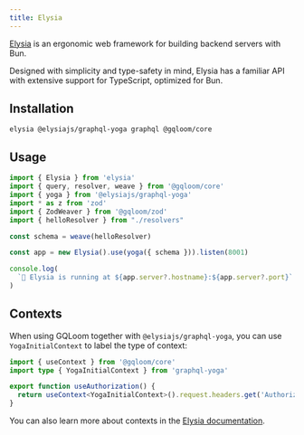 ```yaml
---
title: Elysia
---
```


[Elysia](https://elysiajs.com/) is an ergonomic web framework for building backend servers with Bun.

Designed with simplicity and type-safety in mind, Elysia has a familiar API with extensive support for TypeScript, optimized for Bun.

## Installation

```package-install
elysia @elysiajs/graphql-yoga graphql @gqloom/core
```

## Usage

```ts
import { Elysia } from 'elysia'
import { query, resolver, weave } from '@gqloom/core'
import { yoga } from '@elysiajs/graphql-yoga'
import * as z from 'zod'
import { ZodWeaver } from '@gqloom/zod'
import { helloResolver } from "./resolvers"

const schema = weave(helloResolver)

const app = new Elysia().use(yoga({ schema })).listen(8001)

console.log(
  `🦊 Elysia is running at ${app.server?.hostname}:${app.server?.port}`
)
```

## Contexts

When using GQLoom together with `@elysiajs/graphql-yoga`, you can use `YogaInitialContext` to label the type of context:

```ts
import { useContext } from '@gqloom/core'
import type { YogaInitialContext } from 'graphql-yoga'

export function useAuthorization() {
  return useContext<YogaInitialContext>().request.headers.get('Authorization')
}
```

You can also learn more about contexts in the [Elysia documentation](https://elysiajs.com/plugins/graphql-yoga.html).